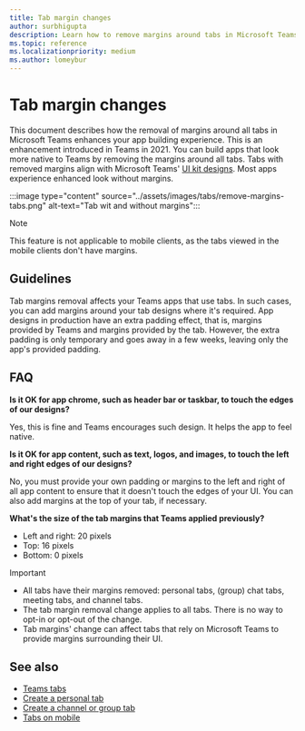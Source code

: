```yaml
---
title: Tab margin changes
author: surbhigupta
description: Learn how to remove margins around tabs in Microsoft Teams and how it with UI kit designse. Know extra padding effect, margin size for left, right, top, and bottom.
ms.topic: reference
ms.localizationpriority: medium
ms.author: lomeybur
---
```


# Tab margin changes

This document describes how the removal of margins around all tabs in Microsoft Teams enhances your app building experience. This is an enhancement introduced in Teams in 2021.
You can build apps that look more native to Teams by removing the margins around all tabs. Tabs with removed margins align with Microsoft Teams' [UI kit designs](~/tabs/design/tabs.md). Most apps experience enhanced look without margins.

:::image type="content" source="../assets/images/tabs/remove-margins-tabs.png" alt-text="Tab wit and without margins":::

> [!NOTE]
> This feature is not applicable to mobile clients, as the tabs viewed in the mobile clients don't have margins.

## Guidelines

Tab margins removal affects your Teams apps that use tabs. In such cases, you can add margins around your tab designs where it's required. App designs in production have an extra padding effect, that is, margins provided by Teams and margins provided by the tab. However, the extra padding is only temporary and goes away in a few weeks, leaving only the app's provided padding.

## FAQ

**Is it OK for app chrome, such as header bar or taskbar, to touch the edges of our designs?**

Yes, this is fine and Teams encourages such design. It helps the app to feel native.

**Is it OK for app content, such as text, logos, and images, to touch the left and right edges of our designs?**

No, you must provide your own padding or margins to the left and right of all app content to ensure that it doesn't touch the edges of your UI. You can also add margins at the top of your tab, if necessary.

**What's the size of the tab margins that Teams applied previously?**

* Left and right: 20 pixels
* Top: 16 pixels
* Bottom: 0 pixels

> [!IMPORTANT]
>
> * All tabs have their margins removed: personal tabs, (group) chat tabs, meeting tabs, and channel tabs.
> * The tab margin removal change applies to all tabs. There is no way to opt-in or opt-out of the change.
> * Tab margins' change can affect tabs that rely on Microsoft Teams to provide margins surrounding their UI.

## See also

* [Teams tabs](~/tabs/what-are-tabs.md)
* [Create a personal tab](~/tabs/how-to/create-personal-tab.md)
* [Create a channel or group tab](~/tabs/how-to/create-channel-group-tab.md)
* [Tabs on mobile](~/tabs/design/tabs-mobile.md)
